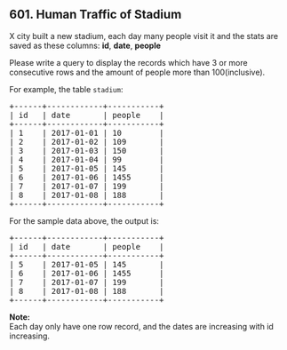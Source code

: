 ## 601. Human Traffic of Stadium

<p>X city built a new stadium, each day many people visit it and the stats are saved as these columns: <b>id</b>, <b>date</b>, <b>people</b>
</p><p>
Please write a query to display the records which have 3 or more consecutive rows and the  amount of people more than 100(inclusive).
</p>
 
For example, the table <code>stadium</code>:
<pre>
+------+------------+-----------+
| id   | date       | people    |
+------+------------+-----------+
| 1    | 2017-01-01 | 10        |
| 2    | 2017-01-02 | 109       |
| 3    | 2017-01-03 | 150       |
| 4    | 2017-01-04 | 99        |
| 5    | 2017-01-05 | 145       |
| 6    | 2017-01-06 | 1455      |
| 7    | 2017-01-07 | 199       |
| 8    | 2017-01-08 | 188       |
+------+------------+-----------+
</pre>
<p>
For the sample data above, the output is:
</p>
<pre>
+------+------------+-----------+
| id   | date       | people    |
+------+------------+-----------+
| 5    | 2017-01-05 | 145       |
| 6    | 2017-01-06 | 1455      |
| 7    | 2017-01-07 | 199       |
| 8    | 2017-01-08 | 188       |
+------+------------+-----------+
</pre>
<p>
<b>Note:</b><br/>
Each day only have one row record, and the dates are increasing with id increasing.
</p> 